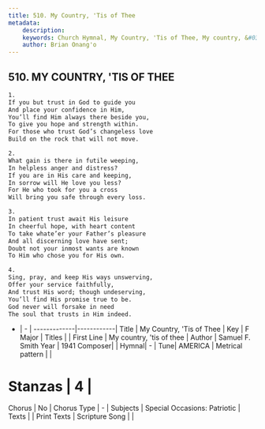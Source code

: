 ```yaml
---
title: 510. My Country, 'Tis of Thee
metadata:
    description: 
    keywords: Church Hymnal, My Country, 'Tis of Thee, My country, &#039;tis of thee , 
    author: Brian Onang'o
---
```



## 510. MY COUNTRY, 'TIS OF THEE

```txt
1.
If you but trust in God to guide you
And place your confidence in Him,
You’ll find Him always there beside you,
To give you hope and strength within.
For those who trust God’s changeless love
Build on the rock that will not move.

2.
What gain is there in futile weeping,
In helpless anger and distress?
If you are in His care and keeping,
In sorrow will He love you less?
For He who took for you a cross
Will bring you safe through every loss.

3.
In patient trust await His leisure
In cheerful hope, with heart content
To take whate’er your Father’s pleasure
And all discerning love have sent;
Doubt not your inmost wants are known
To Him who chose you for His own.

4.
Sing, pray, and keep His ways unswerving,
Offer your service faithfully,
And trust His word; though undeserving,
You’ll find His promise true to be.
God never will forsake in need
The soul that trusts in Him indeed.
```

- |   -  |
-------------|------------|
Title | My Country, 'Tis of Thee |
Key | F Major |
Titles |  |
First Line | My country, &#039;tis of thee  |
Author | Samuel F. Smith
Year | 1941
Composer|  |
Hymnal|  - |
Tune| AMERICA |
Metrical pattern | |
# Stanzas | 4 |
Chorus | No |
Chorus Type | - |
Subjects | Special Occasions: Patriotic |
Texts |  |
Print Texts | 
Scripture Song |  |
  
